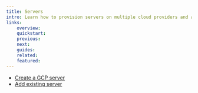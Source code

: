```yaml
---
title: Servers
intro: Learn how to provision servers on multiple cloud providers and also how to connect existing servers to Devopness.
links:
    overview:
    quickstart:
    previous:
    next:
    guides:
    related:
    featured:
---
```


- [Create a GCP server](./create-gcp-server.md)
- [Add existing server](./add-existing-server.md)